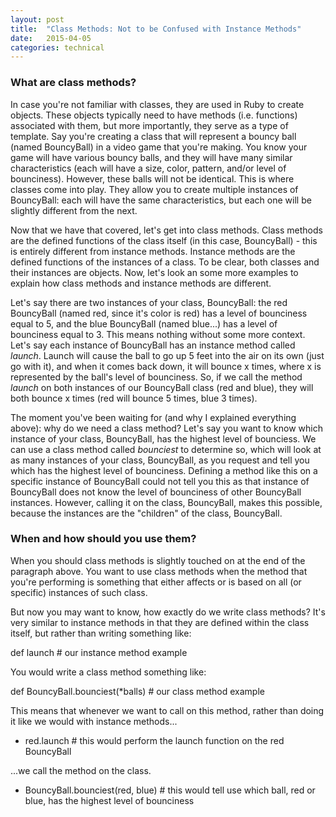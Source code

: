 ```yaml
---
layout: post
title:  "Class Methods: Not to be Confused with Instance Methods"
date:   2015-04-05
categories: technical
---
```


### What are class methods?

In case you're not familiar with classes, they are used in Ruby to create objects. These objects typically need to have methods (i.e. functions) associated with them, but more importantly, they serve as a type of template. Say you're creating a class that will represent a bouncy ball (named BouncyBall) in a video game that you're making. You know your game will have various bouncy balls, and they will have many similar characteristics (each will have a size, color, pattern, and/or level of bounciness). However, these balls will not be identical. This is where classes come into play. They allow you to create multiple instances of BouncyBall: each will have the same characteristics, but each one will be slightly different from the next.

Now that we have that covered, let's get into class methods. Class methods are the defined functions of the class itself (in this case, BouncyBall) - this is entirely different from instance methods. Instance methods are the defined functions of the instances of a class. To be clear, both classes and their instances are objects. Now, let's look an some more examples to explain how class methods and instance methods are different.

Let's say there are two instances of your class, BouncyBall: the red BouncyBall (named red, since it's color is red) has a level of bounciness equal to 5, and the blue BouncyBall (named blue...) has a level of bounciness equal to 3. This means nothing without some more context. Let's say each instance of BouncyBall has an instance method called *launch*. Launch will cause the ball to go up 5 feet into the air on its own (just go with it), and when it comes back down, it will bounce x times, where x is represented by the ball's level of bounciness. So, if we call the method *launch* on both instances of our BouncyBall class (red and blue), they will both bounce x times (red will bounce 5 times, blue 3 times).

The moment you've been waiting for (and why I explained everything above): why do we need a class method? Let's say you want to know which instance of your class, BouncyBall, has the highest level of bounciess. We can use a class method called *bounciest* to determine so, which will look at as many instances of your class, BouncyBall, as you request and tell you which has the highest level of bounciness. Defining a method like this on a specific instance of BouncyBall could not tell you this as that instance of BouncyBall does not know the level of bounciness of other BouncyBall instances. However, calling it on the class, BouncyBall, makes this possible, because the instances are the "children" of the class, BouncyBall.

### When and how should you use them?

When you should class methods is slightly touched on at the end of the paragraph above. You want to use class methods when the method that you're performing is something that either affects or is based on all (or specific) instances of such class.

But now you may want to know, how exactly do we write class methods? It's very similar to instance methods in that they are defined within the class itself, but rather than writing something like:

def launch # our instance method example

You would write a class method something like:

def BouncyBall.bounciest(*balls) # our class method example

This means that whenever we want to call on this method, rather than doing it like we would with instance methods...

- red.launch # this would perform the launch function on the red BouncyBall

...we call the method on the class.

- BouncyBall.bounciest(red, blue) # this would tell use which ball, red or blue, has the highest level of bounciness